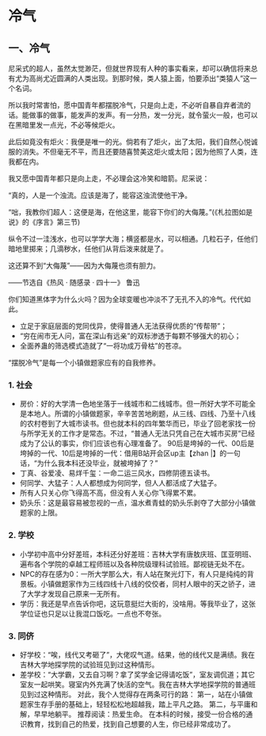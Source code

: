 # 冷气

## 一、冷气

尼采式的超人，虽然太觉渺茫，但就世界现有人种的事实看来，却可以确信将来总有尤为高尚尤近圆满的人类出现。到那时候，类人猿上面，怕要添出“类猿人”这一个名词。

所以我时常害怕，愿中国青年都摆脱冷气，只是向上走，不必听自暴自弃者流的话。能做事的做事，能发声的发声。有一分热，发一分光，就令萤火一般，也可以在黑暗里发一点光，不必等候炬火。

此后如竟没有炬火：我便是唯一的光。倘若有了炬火，出了太阳，我们自然心悦诚服的消失。不但毫无不平，而且还要随喜赞美这炬火或太阳；因为他照了人类，连我都在内。

我又愿中国青年都只是向上走，不必理会这冷笑和暗箭。尼采说：

“真的，人是一个浊流。应该是海了，能容这浊流使他干净。

“咄，我教你们超人：这便是海，在他这里，能容下你们的大侮蔑。”(《札拉图如是说》的《序言》第三节)

纵令不过一洼浅水，也可以学学大海；横竖都是水，可以相通。几粒石子，任他们暗地里掷来；几滴秽水，任他们从背后泼来就是了。

这还算不到“大侮蔑”——因为大侮蔑也须有胆力。

——节选自《热风 · 随感录 · 四十一》  鲁迅

你们知道黑体字为什么火吗？因为全球变暖也冲淡不了无孔不入的冷气。代代如此。
+ 立足于家庭层面的党同伐异，使得普通人无法获得优质的“传帮带”；
+ “穷在闹市无人问，富在深山有远亲”的双标渗透于每颗不够强大的初心；
+ 全面养蛊的筛选模式造就了“一将功成万骨枯”的苍凉。

“摆脱冷气”是每一个小镇做题家应有的自我修养。

### 1. 社会

+ 房价：好的大学清一色地坐落于一线城市和二线城市。但一所好大学不可能全是本地人。所谓的小镇做题家，辛辛苦苦地刷题，从三线、四线、乃至十八线的农村卷到了大城市读书。但也就本科的四年繁华而已，毕业了回老家找一份与所学无关的工作才是常态。不过，“普通人无法只凭自己在大城市买房”已经成为了公认的事实，你们应该也有心理准备了。
90后是垮掉的一代、00后是垮掉的一代、10后是垮掉的一代：借用B站开会区up主【zhan |】的一句话，“为什么我本科还没毕业，就被垮掉了？”
+ 丁真、谷爱凌、易烊千玺：一命二运三风水，四修阴德五读书。
+ 何同学、大猛子：人人都想成为何同学，但人人都活成了大猛子。
+ 所有人只关心你飞得高不高，但没有人关心你飞得累不累。
+ 奶头乐：这是最容易被忽视的一点，温水煮青蛙的奶头乐剥夺了大部分小镇做题家的上限。

### 2. 学校

+ 小学初中高中分好差班，本科还分好差班：吉林大学有唐敖庆班、匡亚明班、遍布各个学院的卓越工程师班以及各种院级理科试验班。鄙视链无处不在。
+ NPC的存在感为0：一所大学那么大，有人站在聚光灯下，有人只是纯纯的背景板。小镇做题家作为三线四线十八线的佼佼者，同村人眼中的天之骄子，进了大学才发现自己原来一无所有。
+ 学历：我还是早点告诉你吧，这玩意挺烂大街的，没啥用。等我毕业了，这张学位证也只足以让我混口饭吃。一点也不夸张。

### 3. 同侪

+ 好学校：“唉，线代又考砸了”，大佬叹气道。结果，他的线代又是满绩。我在吉林大学地探学院的试验班见到过这种情形。
+ 差学校：“大学霸，又去自习啊？拿了奖学金记得请吃饭”，室友调侃道；其它室友一起哄笑。寝室内外充满了快活的空气。我在吉林大学地探学院的普通班见到过这种情形。
对此，我个人觉得存在两条可行的路：
第一，站在小镇做题家生存手册的基础上，轻轻松松地超越我，踏上平凡之路。
第二，与平庸和解，早早地躺平。
推荐阅读：热爱生命。
在本科的时候，接受一份合格的通识教育，找到自己的热爱，找到自己想要的人生，你已经非常成功了。